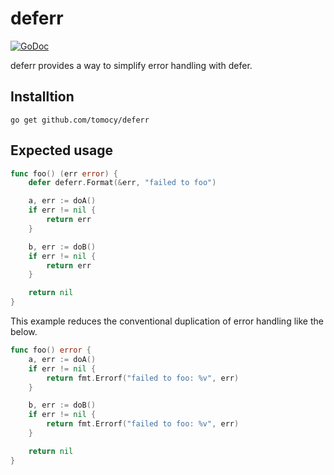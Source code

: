 # deferr
[![GoDoc](https://godoc.org/github.com/tomocy/deferr?status.svg)](https://godoc.org/github.com/tomocy/deferr)

deferr provides a way to simplify error handling with defer.  

## Installtion
```
go get github.com/tomocy/deferr
```

## Expected usage
```go
func foo() (err error) {
	defer deferr.Format(&err, "failed to foo")

	a, err := doA()
	if err != nil {
		return err
	}

	b, err := doB()
	if err != nil {
		return err
	}

	return nil
}
```

This example reduces the conventional duplication of error handling like the below.
```go
func foo() error {
	a, err := doA()
	if err != nil {
		return fmt.Errorf("failed to foo: %v", err)
	}

	b, err := doB()
	if err != nil {
		return fmt.Errorf("failed to foo: %v", err)
	}

	return nil
}
```